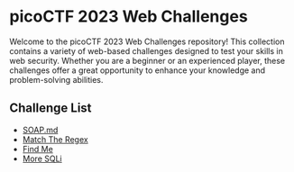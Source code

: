 
# picoCTF 2023 Web Challenges

Welcome to the picoCTF 2023 Web Challenges repository! This collection contains a variety of web-based challenges designed to test your skills in web security. Whether you are a beginner or an experienced player, these challenges offer a great opportunity to enhance your knowledge and problem-solving abilities.

## Challenge List
* [SOAP.md](https://github.com/Itskmishra/picoCTF_writeups/blob/main/writeup_2023/web/soap.md)
* [Match The Regex](https://github.com/Itskmishra/picoCTF_writeups/blob/main/writeup_2023/web/match_the_regex.md)
* [Find Me](https://github.com/Itskmishra/picoCTF_writeups/blob/main/writeup_2023/web/findme.md)
* [More SQLi](https://github.com/Itskmishra/picoCTF_writeups/blob/main/writeup_2023/web/more_sqli.md)
